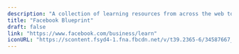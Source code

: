 ```yaml
---
description: "A collection of learning resources from across the web to help you skill up while at home"
title: "Facebook Blueprint"
draft: false
link: "https://www.facebook.com/business/learn"
iconURL: "https://scontent.fsyd4-1.fna.fbcdn.net/v/t39.2365-6/34587667_1767521663328825_4485722079403966464_n.svg?_nc_cat=1&_nc_sid=ad8a9d&_nc_ohc=vL1W3fousDUAX9oqU8I&_nc_ht=scontent.fsyd4-1.fna&oh=6ee05985328bb2496af62cd389172b0f&oe=5EB76CD8"
---
```

